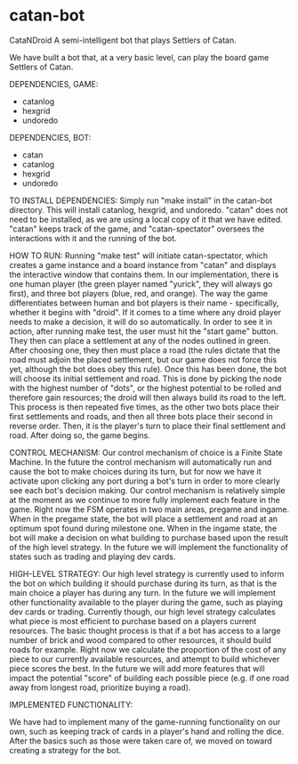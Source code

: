 # catan-bot
CataNDroid
A semi-intelligent bot that plays Settlers of Catan.

We have built a bot that, at a very basic level, can play the board game Settlers of Catan.

DEPENDENCIES, GAME:
- catanlog
- hexgrid
- undoredo

DEPENDENCIES, BOT:
- catan
- catanlog
- hexgrid
- undoredo

TO INSTALL DEPENDENCIES:
Simply run "make install" in the catan-bot directory. This will install catanlog, hexgrid, and undoredo. "catan" does not need to be installed, as we are using a local copy of it that we have edited. "catan" keeps track of the game, and "catan-spectator" oversees the interactions with it and the running of the bot.

HOW TO RUN:
Running "make test" will initiate catan-spectator, which creates a game instance and a board instance from "catan" and displays the interactive window that contains them. In our implementation, there is one human player (the green player named "yurick", they will always go first), and three bot players (blue, red, and orange). The way the game differentiates between human and bot players is their name - specifically, whether it begins with "droid". If it comes to a time where any droid player needs to make a decision, it will do so automatically.
In order to see it in action, after running make test, the user must hit the "start game" button. They then can place a settlement at any of the nodes outlined in green. After choosing one, they then must place a road (the rules dictate that the road must adjoin the placed settlement, but our game does not force this yet, although the bot does obey this rule). Once this has been done, the bot will choose its initial settlement and road. This is done by picking the node with the highest number of "dots", or the highest potential to be rolled and therefore gain resources; the droid will then always build its road to the left.
This process is then repeated five times, as the other two bots place their first settlements and roads, and then all three bots place their second in reverse order. Then, it is the player's turn to place their final settlement and road. After doing so, the game begins.


CONTROL MECHANISM:
Our control mechanism of choice is a Finite State Machine. In the future the control mechanism will automatically run and cause the bot to make choices during its turn,
but for now we have it activate upon clicking any port during a bot's turn in order to more clearly see each bot's decision making. Our control mechanism is relatively
simple at the moment as we continue to more fully implement each feature in the game. Right now the FSM operates in two main areas, pregame and ingame. When in the pregame state, the bot will place a settlement and road at an optimum spot found during milestone one. When in the ingame state, the bot will make a decision on what
building to purchase based upon the result of the high level strategy. In the future we will implement the functionality of states such as trading and playing dev cards.

HIGH-LEVEL STRATEGY:
Our high level strategy is currently used to inform the bot on which building it should purchase during its turn, as that is the main choice a player has during any turn.
In the future we will implement other functionality available to the player during the game, such as playing dev cards or trading. Currently though, our high level
strategy calculates what piece is most efficient to purchase based on a players current resources. The basic thought process is that if a bot has access to a large number
of brick and wood compared to other resources, it should build roads for example. Right now we calculate the proportion of the cost of any piece to our currently
available resources, and attempt to build whichever piece scores the best. In the future we will add more features that will impact the potential "score" of building
each possible piece (e.g. if one road away from longest road, prioritize buying a road). 

IMPLEMENTED FUNCTIONALITY:

We have had to implement many of the game-running functionality on our own, such as keeping track of cards in a player's hand and rolling the dice. After the basics such as those were taken care of, we moved on toward creating a strategy for the bot.
